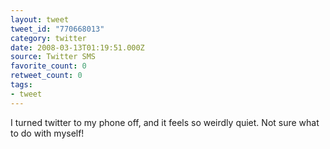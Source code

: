 ```yaml
---
layout: tweet
tweet_id: "770668013"
category: twitter
date: 2008-03-13T01:19:51.000Z
source: Twitter SMS
favorite_count: 0
retweet_count: 0
tags:
- tweet
---
```


I turned twitter to my phone off, and it feels so weirdly quiet. Not sure what to do with myself!
